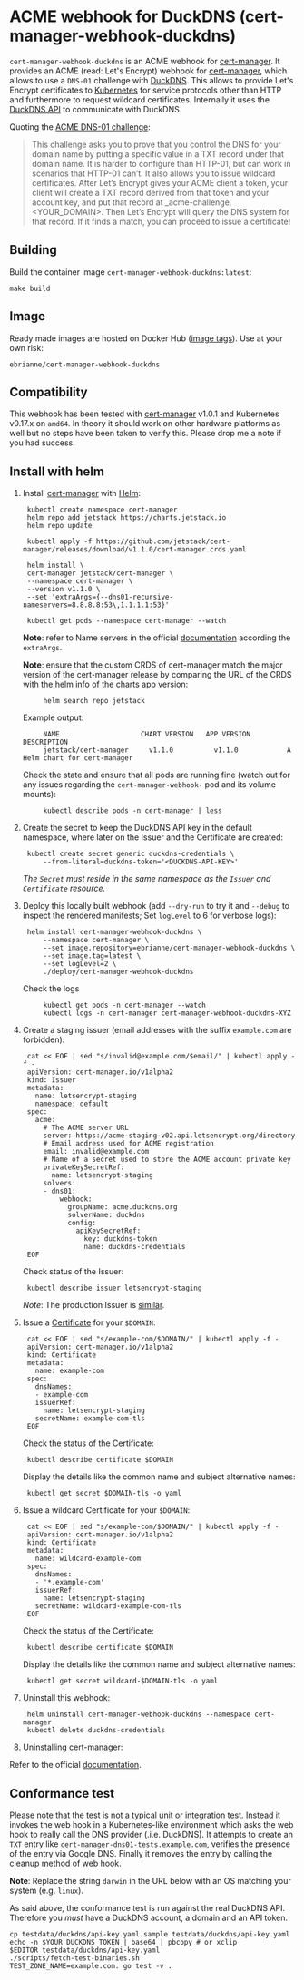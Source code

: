 # ACME webhook for DuckDNS (cert-manager-webhook-duckdns)
`cert-manager-webhook-duckdns` is an ACME webhook for [cert-manager]. It provides an ACME (read: Let's Encrypt) webhook for [cert-manager], which allows to use a `DNS-01` challenge with [DuckDNS]. This allows to provide Let's Encrypt certificates to [Kubernetes] for service protocols other than HTTP and furthermore to request wildcard certificates. Internally it uses the [DuckDNS API] to communicate with DuckDNS.

Quoting the [ACME DNS-01 challenge]:

> This challenge asks you to prove that you control the DNS for your domain name by putting a specific value in a TXT record under that domain name. It is harder to configure than HTTP-01, but can work in scenarios that HTTP-01 can’t. It also allows you to issue wildcard certificates. After Let’s Encrypt gives your ACME client a token, your client will create a TXT record derived from that token and your account key, and put that record at _acme-challenge.<YOUR_DOMAIN>. Then Let’s Encrypt will query the DNS system for that record. If it finds a match, you can proceed to issue a certificate!

## Building
Build the container image `cert-manager-webhook-duckdns:latest`:

    make build
## Image
Ready made images are hosted on Docker Hub ([image tags]). Use at your own risk:

    ebrianne/cert-manager-webhook-duckdns
## Compatibility
This webhook has been tested with [cert-manager] v1.0.1 and Kubernetes v0.17.x on `amd64`. In theory it should work on other hardware platforms as well but no steps have been taken to verify this. Please drop me a note if you had success.

## Install with helm

1. Install [cert-manager] with [Helm]:

        kubectl create namespace cert-manager
        helm repo add jetstack https://charts.jetstack.io
        helm repo update

        kubectl apply -f https://github.com/jetstack/cert-manager/releases/download/v1.1.0/cert-manager.crds.yaml

        helm install \
        cert-manager jetstack/cert-manager \
        --namespace cert-manager \
        --version v1.1.0 \
        --set 'extraArgs={--dns01-recursive-nameservers=8.8.8.8:53\,1.1.1.1:53}'

        kubectl get pods --namespace cert-manager --watch

    **Note**: refer to Name servers in the official [documentation][setting-nameservers-for-dns01-self-check] according the `extraArgs`.

    **Note**: ensure that the custom CRDS of cert-manager match the major version of the cert-manager release by comparing the URL of the CRDS with the helm info of the charts app version:

            helm search repo jetstack

    Example output:

            NAME                    CHART VERSION   APP VERSION     DESCRIPTION
            jetstack/cert-manager	  v1.1.0       	  v1.1.0     	    A Helm chart for cert-manager

    Check the state and ensure that all pods are running fine (watch out for any issues regarding the `cert-manager-webhook-` pod  and its volume mounts):

            kubectl describe pods -n cert-manager | less


3. Create the secret to keep the DuckDNS API key in the default namespace, where later on the Issuer and the Certificate are created:

        kubectl create secret generic duckdns-credentials \
            --from-literal=duckdns-token='<DUCKDNS-API-KEY>'

    *The `Secret` must reside in the same namespace as the `Issuer` and `Certificate` resource.*

4. Deploy this locally built webhook (add `--dry-run` to try it and `--debug` to inspect the rendered manifests; Set `logLevel` to 6 for verbose logs):

        helm install cert-manager-webhook-duckdns \
            --namespace cert-manager \
            --set image.repository=ebrianne/cert-manager-webhook-duckdns \
            --set image.tag=latest \
            --set logLevel=2 \
            ./deploy/cert-manager-webhook-duckdns

    Check the logs

            kubectl get pods -n cert-manager --watch
            kubectl logs -n cert-manager cert-manager-webhook-duckdns-XYZ

5. Create a staging issuer (email addresses with the suffix `example.com` are forbidden):

        cat << EOF | sed "s/invalid@example.com/$email/" | kubectl apply -f -
        apiVersion: cert-manager.io/v1alpha2
        kind: Issuer
        metadata:
          name: letsencrypt-staging
          namespace: default
        spec:
          acme:
            # The ACME server URL
            server: https://acme-staging-v02.api.letsencrypt.org/directory
            # Email address used for ACME registration
            email: invalid@example.com
            # Name of a secret used to store the ACME account private key
            privateKeySecretRef:
              name: letsencrypt-staging
            solvers:
            - dns01:
                webhook:
                  groupName: acme.duckdns.org
                  solverName: duckdns
                  config:
                    apiKeySecretRef:
                      key: duckdns-token
                      name: duckdns-credentials
        EOF

    Check status of the Issuer:

        kubectl describe issuer letsencrypt-staging

    *Note*: The production Issuer is [similar][ACME documentation].

6. Issue a [Certificate] for your `$DOMAIN`:

        cat << EOF | sed "s/example-com/$DOMAIN/" | kubectl apply -f -
        apiVersion: cert-manager.io/v1alpha2
        kind: Certificate
        metadata:
          name: example-com
        spec:
          dnsNames:
          - example-com
          issuerRef:
            name: letsencrypt-staging
          secretName: example-com-tls
        EOF

    Check the status of the Certificate:

        kubectl describe certificate $DOMAIN

    Display the details like the common name and subject alternative names:

        kubectl get secret $DOMAIN-tls -o yaml

7. Issue a wildcard Certificate for your `$DOMAIN`:

        cat << EOF | sed "s/example-com/$DOMAIN/" | kubectl apply -f -
        apiVersion: cert-manager.io/v1alpha2
        kind: Certificate
        metadata:
          name: wildcard-example-com
        spec:
          dnsNames:
          - '*.example-com'
          issuerRef:
            name: letsencrypt-staging
          secretName: wildcard-example-com-tls
        EOF

    Check the status of the Certificate:

        kubectl describe certificate $DOMAIN

    Display the details like the common name and subject alternative names:

        kubectl get secret wildcard-$DOMAIN-tls -o yaml

9. Uninstall this webhook:

        helm uninstall cert-manager-webhook-duckdns --namespace cert-manager
        kubectl delete duckdns-credentials

10. Uninstalling cert-manager:

Refer to the official [documentation][cert-manager-uninstall].

## Conformance test
Please note that the test is not a typical unit or integration test. Instead it invokes the web hook in a Kubernetes-like environment which asks the web hook to really call the DNS provider (.i.e. DuckDNS). It attempts to create an `TXT` entry like `cert-manager-dns01-tests.example.com`, verifies the presence of the entry via Google DNS. Finally it removes the entry by calling the cleanup method of web hook.

**Note**: Replace the string `darwin` in the URL below with an OS matching your system (e.g. `linux`).

As said above, the conformance test is run against the real DuckDNS API. Therefore you *must* have a DuckDNS account, a domain and an API token.

``` shell
cp testdata/duckdns/api-key.yaml.sample testdata/duckdns/api-key.yaml
echo -n $YOUR_DUCKDNS_TOKEN | base64 | pbcopy # or xclip
$EDITOR testdata/duckdns/api-key.yaml
./scripts/fetch-test-binaries.sh
TEST_ZONE_NAME=example.com. go test -v .
```

[ACME DNS-01 challenge]: https://letsencrypt.org/docs/challenge-types/#dns-01-challenge
[ACME documentation]: https://cert-manager.io/docs/configuration/acme/
[Certificate]: https://cert-manager.io/docs/usage/certificate/
[cert-manager]: https://cert-manager.io/
[DuckDNS]: https://www.duckdns.org
[DuckDNS API]: https://www.duckdns.org/spec.jsp
[Helm]: https://helm.sh
[image tags]: https://hub.docker.com/repository/docker/ebrianne/cert-manager-webhook-duckdns
[Kubernetes]: https://kubernetes.io/
[RBAC Authorization]: https://kubernetes.io/docs/reference/access-authn-authz/rbac/
[setting-nameservers-for-dns01-self-check]: https://cert-manager.io/docs/configuration/acme/dns01/#setting-nameservers-for-dns01-self-check
[cert-manager-uninstall]: https://cert-manager.io/docs/installation/uninstall/kubernetes/